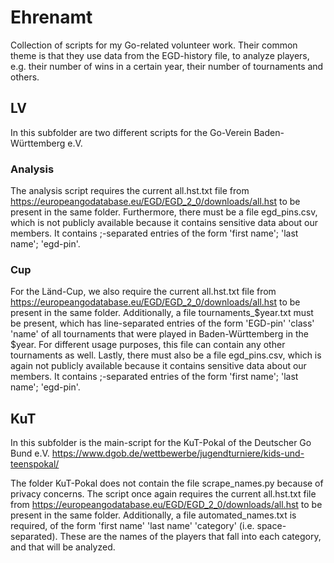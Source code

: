 # Ehrenamt
Collection of scripts for my Go-related volunteer work. Their common theme is that they use data from the EGD-history file, to analyze players, e.g. their number of wins in a certain year, their number of tournaments and others.

## LV
In this subfolder are two different scripts for the Go-Verein Baden-Württemberg e.V.
### Analysis
The analysis script requires the current all.hst.txt file from https://europeangodatabase.eu/EGD/EGD_2_0/downloads/all.hst to be present in the same folder.
Furthermore, there must be a file egd_pins.csv, which is not publicly available because it contains sensitive data about our members.
It contains ;-separated entries of the form 'first name'; 'last name'; 'egd-pin'.
### Cup
For the Länd-Cup, we also require the current all.hst.txt file from https://europeangodatabase.eu/EGD/EGD_2_0/downloads/all.hst to be present in the same folder.
Additionally, a file tournaments_$year.txt must be present, which has line-separated entries of the form 'EGD-pin' 'class' 'name' of all tournaments that were played in Baden-Württemberg in the $year.
For different usage purposes, this file can contain any other tournaments as well.
Lastly, there must also be a file egd_pins.csv, which is again not publicly available because it contains sensitive data about our members.
It contains ;-separated entries of the form 'first name'; 'last name'; 'egd-pin'.
## KuT
In this subfolder is the main-script for the KuT-Pokal of the Deutscher Go Bund e.V. https://www.dgob.de/wettbewerbe/jugendturniere/kids-und-teenspokal/

The folder KuT-Pokal does not contain the file scrape_names.py because of privacy concerns.
The script once again requires the current all.hst.txt file from https://europeangodatabase.eu/EGD/EGD_2_0/downloads/all.hst to be present in the same folder.
Additionally, a file automated_names.txt is required, of the form 'first name' 'last name' 'category' (i.e. space-separated). These are the names of the players that fall into each category, and that will be analyzed.
